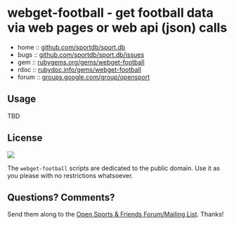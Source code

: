 # webget-football - get football data via web pages or web api (json) calls


* home  :: [github.com/sportdb/sport.db](https://github.com/sportdb/sport.db)
* bugs  :: [github.com/sportdb/sport.db/issues](https://github.com/sportdb/sport.db/issues)
* gem   :: [rubygems.org/gems/webget-football](https://rubygems.org/gems/webget-football)
* rdoc  :: [rubydoc.info/gems/webget-football](http://rubydoc.info/gems/webget-football)
* forum :: [groups.google.com/group/opensport](https://groups.google.com/group/opensport)


## Usage

TBD


## License

![](https://publicdomainworks.github.io/buttons/zero88x31.png)

The `webget-football` scripts are dedicated to the public domain.
Use it as you please with no restrictions whatsoever.


## Questions? Comments?

Send them along to the
[Open Sports & Friends Forum/Mailing List](http://groups.google.com/group/opensport).
Thanks!
